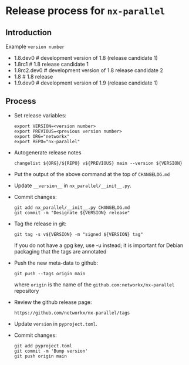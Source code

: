 # Release process for `nx-parallel`

## Introduction

Example `version number`

- 1.8.dev0 # development version of 1.8 (release candidate 1)
- 1.8rc1 # 1.8 release candidate 1
- 1.8rc2.dev0 # development version of 1.8 release candidate 2
- 1.8 # 1.8 release
- 1.9.dev0 # development version of 1.9 (release candidate 1)

## Process

- Set release variables:

      export VERSION=<version number>
      export PREVIOUS=<previous version number>
      export ORG="networkx"
      export REPO="nx-parallel"

- Autogenerate release notes

      changelist ${ORG}/${REPO} v${PREVIOUS} main --version ${VERSION}

- Put the output of the above command at the top of `CHANGELOG.md`

- Update `__version__` in `nx_parallel/__init__.py`.

- Commit changes:

      git add nx_parallel/__init__.py CHANGELOG.md
      git commit -m "Designate ${VERSION} release"

- Tag the release in git:

      git tag -s v${VERSION} -m "signed ${VERSION} tag"

  If you do not have a gpg key, use -u instead; it is important for
  Debian packaging that the tags are annotated

- Push the new meta-data to github:

      git push --tags origin main

  where `origin` is the name of the `github.com:networkx/nx-parallel`
  repository

- Review the github release page:

      https://github.com/networkx/nx-parallel/tags

- Update `version` in `pyproject.toml`.

- Commit changes:

      git add pyproject.toml
      git commit -m 'Bump version'
      git push origin main
